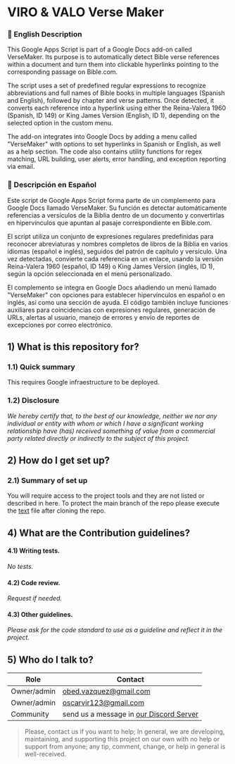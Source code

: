 # VIRO & VALO Verse Maker
### 📜 English Description
This Google Apps Script is part of a Google Docs add-on called VerseMaker. Its purpose is to automatically detect Bible verse references within a document and turn them into clickable hyperlinks pointing to the corresponding passage on Bible.com.

The script uses a set of predefined regular expressions to recognize abbreviations and full names of Bible books in multiple languages (Spanish and English), followed by chapter and verse patterns. Once detected, it converts each reference into a hyperlink using either the Reina-Valera 1960 (Spanish, ID 149) or King James Version (English, ID 1), depending on the selected option in the custom menu.

The add-on integrates into Google Docs by adding a menu called "VerseMaker" with options to set hyperlinks in Spanish or English, as well as a help section. The code also contains utility functions for regex matching, URL building, user alerts, error handling, and exception reporting via email.

### 📜 Descripción en Español
Este script de Google Apps Script forma parte de un complemento para Google Docs llamado VerseMaker. Su función es detectar automáticamente referencias a versículos de la Biblia dentro de un documento y convertirlas en hipervínculos que apuntan al pasaje correspondiente en Bible.com.

El script utiliza un conjunto de expresiones regulares predefinidas para reconocer abreviaturas y nombres completos de libros de la Biblia en varios idiomas (español e inglés), seguidos del patrón de capítulo y versículo. Una vez detectadas, convierte cada referencia en un enlace, usando la versión Reina-Valera 1960 (español, ID 149) o King James Version (inglés, ID 1), según la opción seleccionada en el menú personalizado.

El complemento se integra en Google Docs añadiendo un menú llamado "VerseMaker" con opciones para establecer hipervínculos en español o en inglés, así como una sección de ayuda. El código también incluye funciones auxiliares para coincidencias con expresiones regulares, generación de URLs, alertas al usuario, manejo de errores y envío de reportes de excepciones por correo electrónico.

## 1) What is this repository for?

### 1.1) Quick summary

This requires Google infraestructure to be deployed.

### 1.2) Disclosure
_We hereby certify that, to the best of our knowledge,
neither we nor any individual or entity with whom or which I have a significant working
relationship have (has) received something of value from a commercial party related directly or
indirectly to the subject of this project._

## 2) How do I get set up? ###

### 2.1) Summary of set up
You will require access to the project tools and they are not listed or described in here.
To protect the main branch of the repo please execute the [text](main-protection-win.bat) file after cloning the repo.

## 4) What are the Contribution guidelines?

#### 4.1) Writing tests.

_No tests._

#### 4.2) Code review.

_Request if needed._

#### 4.3) Other guidelines.

_Please ask for the code standard to use as a guideline and reflect it in the project._

## 5) Who do I talk to?

<table>
<thead><tr><th><b>Role</b></th> <th><b>Contact</b></th></tr></thead>
<tr><td>Owner/admin</td><td><a href='mailto:obed.vazquez@gmail.com'>obed.vazquez@gmail.com</a></td></tr>
<tr><td>Owner/admin</td><td><a href='mailto:oscarvir123@gmail.com'>oscarvir123@gmail.com</a></td></tr>
<tr><td>Community</td><td> send us a message in <a href='https://discord.gg/qyvzfUgYxm'>our Discord Server</a></td></tr>
</table>

>Please, contact us if you want to help; In general, we are developing, maintaining, and supporting this project
on our own with no help or support from anyone; any tip, comment, change, or help in general is well-received.


